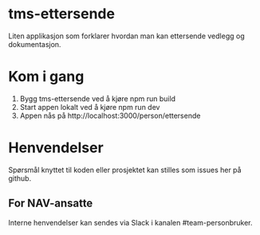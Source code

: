 # tms-ettersende

Liten applikasjon som forklarer hvordan man kan ettersende vedlegg og dokumentasjon.

# Kom i gang

1. Bygg tms-ettersende ved å kjøre npm run build
2. Start appen lokalt ved å kjøre npm run dev
3. Appen nås på http://localhost:3000/person/ettersende

# Henvendelser

Spørsmål knyttet til koden eller prosjektet kan stilles som issues her på github.

## For NAV-ansatte

Interne henvendelser kan sendes via Slack i kanalen #team-personbruker.

